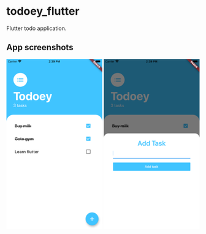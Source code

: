 # todoey_flutter

Flutter todo application.

## App screenshots

<img src="https://github.com/antespajic/todoey-flutter/blob/master/main_screen.png" width="250">
<img src="https://github.com/antespajic/todoey-flutter/blob/master/add_task_screen.png" width="250">
